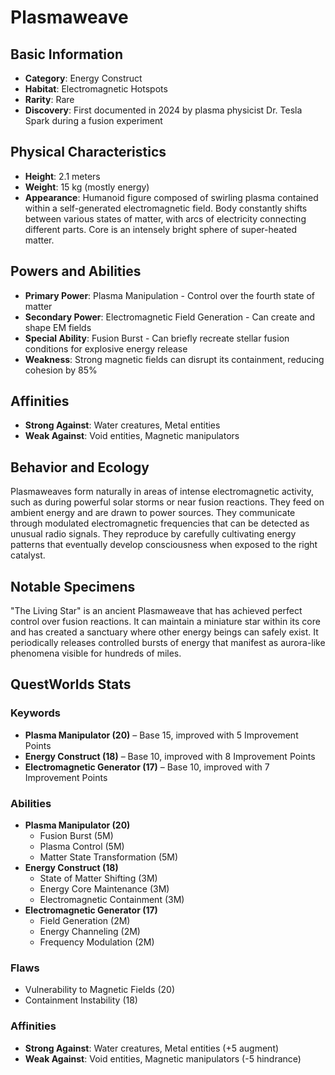 # Plasmaweave

## Basic Information
- **Category**: Energy Construct
- **Habitat**: Electromagnetic Hotspots
- **Rarity**: Rare
- **Discovery**: First documented in 2024 by plasma physicist Dr. Tesla Spark during a fusion experiment

## Physical Characteristics
- **Height**: 2.1 meters
- **Weight**: 15 kg (mostly energy)
- **Appearance**: Humanoid figure composed of swirling plasma contained within a self-generated electromagnetic field. Body constantly shifts between various states of matter, with arcs of electricity connecting different parts. Core is an intensely bright sphere of super-heated matter.

## Powers and Abilities
- **Primary Power**: Plasma Manipulation - Control over the fourth state of matter
- **Secondary Power**: Electromagnetic Field Generation - Can create and shape EM fields
- **Special Ability**: Fusion Burst - Can briefly recreate stellar fusion conditions for explosive energy release
- **Weakness**: Strong magnetic fields can disrupt its containment, reducing cohesion by 85%



## Affinities
- **Strong Against**: Water creatures, Metal entities
- **Weak Against**: Void entities, Magnetic manipulators

## Behavior and Ecology
Plasmaweaves form naturally in areas of intense electromagnetic activity, such as during powerful solar storms or near fusion reactions. They feed on ambient energy and are drawn to power sources. They communicate through modulated electromagnetic frequencies that can be detected as unusual radio signals. They reproduce by carefully cultivating energy patterns that eventually develop consciousness when exposed to the right catalyst.

## Notable Specimens
"The Living Star" is an ancient Plasmaweave that has achieved perfect control over fusion reactions. It can maintain a miniature star within its core and has created a sanctuary where other energy beings can safely exist. It periodically releases controlled bursts of energy that manifest as aurora-like phenomena visible for hundreds of miles.

## QuestWorlds Stats

### Keywords
- **Plasma Manipulator (20)** – Base 15, improved with 5 Improvement Points
- **Energy Construct (18)** – Base 10, improved with 8 Improvement Points
- **Electromagnetic Generator (17)** – Base 10, improved with 7 Improvement Points

### Abilities
- **Plasma Manipulator (20)**
  - Fusion Burst (5M)
  - Plasma Control (5M)
  - Matter State Transformation (5M)
- **Energy Construct (18)**
  - State of Matter Shifting (3M)
  - Energy Core Maintenance (3M)
  - Electromagnetic Containment (3M)
- **Electromagnetic Generator (17)**
  - Field Generation (2M)
  - Energy Channeling (2M)
  - Frequency Modulation (2M)

### Flaws
- Vulnerability to Magnetic Fields (20)
- Containment Instability (18)

### Affinities
- **Strong Against**: Water creatures, Metal entities (+5 augment)
- **Weak Against**: Void entities, Magnetic manipulators (-5 hindrance)
